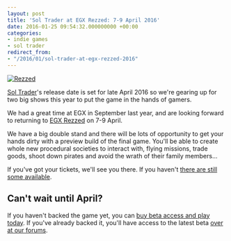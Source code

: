 ```yaml
---
layout: post
title: 'Sol Trader at EGX Rezzed: 7-9 April 2016'
date: 2016-01-25 09:54:32.000000000 +00:00
categories:
- indie games
- sol trader
redirect_from:
- "/2016/01/sol-trader-at-egx-rezzed-2016"
---
```

[![Rezzed](http://i.imgur.com/yva0mKf.png)](http://www.egx.net/rezzed)

[Sol Trader](http://soltrader.net)'s release date is set for late April 2016 so we're gearing up for two big shows this year to put the game in the hands of gamers.

We had a great time at EGX in September last year, and are looking forward to returning to [EGX Rezzed](https://www.egx.net/rezzed) on 7-9 April.

We have a big double stand and there will be lots of opportunity to get your hands dirty with a preview build of the final game. You'll be able to create whole new procedural societies to interact with, flying missions, trade goods, shoot down pirates and avoid the wrath of their family members...

If you've got your tickets, we'll see you there. If you haven't [there are still some available](https://www.egx.net/rezzed/tickets).

## Can't wait until April?

If you haven't backed the game yet, you can [buy beta access and play today](http://soltrader.net/back-us). If you've already backed it, you'll have access to the latest beta [over at our forums](http://forums.soltrader.net).

